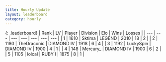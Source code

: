 ```yaml
---
title: Hourly Update
layout: leaderboard
category: hourly
---
```


{: .leaderboard}
| Rank | LV | Player | Division | Elo | Wins | Losses |
| --- | --- | --- | --- | --- | --- | --- |
| <span data-change="0">1</span> | 1610 | <span title="ID: 353063">Sktima</span> | LEGEND | <span data-change="31">2010</span> | <span data-change="3">18</span> | <span data-change="0">2</span> |
| <span data-change="2">2</span> | 1180 | <span title="ID: 544310">TheDraconic</span> | DIAMOND IV | <span data-change="18">1918</span> | <span data-change="4">6</span> | <span data-change="1">4</span> |
| <span data-change="-1">3</span> | 1192 | <span title="ID: 498412">LuckySpin</span> | DIAMOND IV | <span data-change="0">1900</span> | <span data-change="0">4</span> | <span data-change="0">1</span> |
| <span data-change="-1">4</span> | 148 | <span title="ID: 680422">Mercury_</span> | DIAMOND IV | <span data-change="0">1900</span> | <span data-change="0">6</span> | <span data-change="0">2</span> |
| <span data-change="0">5</span> | 1105 | <span title="ID: 487583">lolcal</span> | RUBY I | <span data-change="14">1875</span> | <span data-change="1">8</span> | <span data-change="0">1</span> |